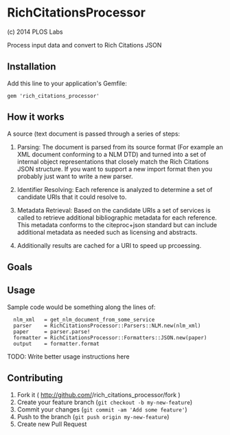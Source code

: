 # RichCitationsProcessor
(c) 2014 PLOS Labs

Process input data and convert to Rich Citations JSON

## Installation

Add this line to your application's Gemfile:

    gem 'rich_citations_processor'


## How it works

A source (text document is passed through a series of steps:

1. Parsing: The document is parsed from its source format (For example an XML document conforming to a NLM DTD)
and turned into a set of internal object representations that closely match the Rich Citations JSON structure.
If you want to support a new import format then you probably just want to write a new parser.

2. Identifier Resolving: Each reference is analyzed to determine a set of candidate URIs that it could resolve to.

3. Metadata Retrieval: Based on the candidate URIs a set of services is called to retrieve additional bibliographic
metadata for each reference. This metadata conforms to the citeproc+json standard but can include additional metadata as needed such as licensing and abstracts.

4. Additionally results are cached for a URI to speed up prcoessing.

## Goals


## Usage

Sample code would be something along the lines of:

```
  nlm_xml   = get_nlm_document_from_some_service
  parser    = RichCitationsProcessor::Parsers::NLM.new(nlm_xml)
  paper     = parser.parse!
  formatter = RichCitationsProcessor::Formatters::JSON.new(paper)
  output    = formatter.format

```

TODO: Write better usage instructions here

## Contributing

1. Fork it ( http://github.com/<my-github-username>/rich_citations_processor/fork )
2. Create your feature branch (`git checkout -b my-new-feature`)
3. Commit your changes (`git commit -am 'Add some feature'`)
4. Push to the branch (`git push origin my-new-feature`)
5. Create new Pull Request
